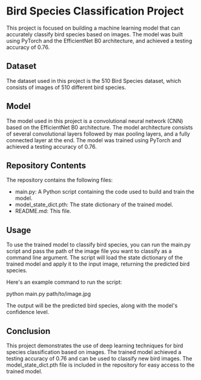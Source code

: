 # Bird Species Classification Project

This project is focused on building a machine learning model that can accurately classify bird species based on images. The model was built using PyTorch and the EfficientNet B0 architecture, and achieved a testing accuracy of 0.76.

## Dataset

The dataset used in this project is the 510 Bird Species dataset, which consists of images of 510 different bird species.

## Model

The model used in this project is a convolutional neural network (CNN) based on the EfficientNet B0 architecture. The model architecture consists of several convolutional layers followed by max pooling layers, and a fully connected layer at the end. The model was trained using PyTorch and achieved a testing accuracy of 0.76.

## Repository Contents

The repository contains the following files:

- main.py: A Python script containing the code used to build and train the model.
- model_state_dict.pth: The state dictionary of the trained model.
- README.md: This file.

## Usage

To use the trained model to classify bird species, you can run the main.py script and pass the path of the image file you want to classify as a command line argument. The script will load the state dictionary of the trained model and apply it to the input image, returning the predicted bird species.

Here's an example command to run the script:

python main.py path/to/image.jpg


The output will be the predicted bird species, along with the model's confidence level.

## Conclusion

This project demonstrates the use of deep learning techniques for bird species classification based on images. The trained model achieved a testing accuracy of 0.76 and can be used to classify new bird images. The model_state_dict.pth file is included in the repository for easy access to the trained model.
